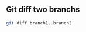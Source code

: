 ## Git diff two branchs

```bash
git diff branch1..branch2
```
<!--stackedit_data:
eyJoaXN0b3J5IjpbLTk0NjgxNDQ3MF19
-->